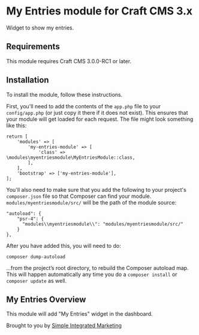 # My Entries module for Craft CMS 3.x

Widget to show my entries.

## Requirements

This module requires Craft CMS 3.0.0-RC1 or later.

## Installation

To install the module, follow these instructions.

First, you'll need to add the contents of the `app.php` file to your `config/app.php` (or just copy it there if it does not exist). This ensures that your module will get loaded for each request. The file might look something like this:
```
return [
    'modules' => [
        'my-entries-module' => [
            'class' => \modules\myentriesmodule\MyEntriesModule::class,
        ],
    ],
    'bootstrap' => ['my-entries-module'],
];
```
You'll also need to make sure that you add the following to your project's `composer.json` file so that Composer can find your module. `modules/myentriesmodule/src/` will be the path of the module source:

    "autoload": {
        "psr-4": {
          "modules\\myentriesmodule\\": "modules/myentriesmodule/src/"
        }
    },

After you have added this, you will need to do:

    composer dump-autoload
 
 …from the project’s root directory, to rebuild the Composer autoload map. This will happen automatically any time you do a `composer install` or `composer update` as well.

## My Entries Overview

This module will add "My Entries" widget in the dashboard.


Brought to you by [Simple Integrated Marketing](https://simple.com.au)
